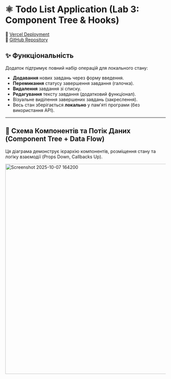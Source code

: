 # ⚛️ Todo List Application (Lab 3: Component Tree & Hooks)

🔗 [Vercel Deployment](https://component-tree-hooks-xhp1-3qqeko0je-naezze-gmailcoms-projects.vercel.app/)  
🔗 [GitHub Repository](https://github.com/Stanislav-creator-bin-h/Component-Tree.-Hooks)

## ✨ Функціональність

Додаток підтримує повний набір операцій для локального стану:

* **Додавання** нових завдань через форму введення.
* **Перемикання** статусу завершення завдання (галочка).
* **Видалення** завдання зі списку.
* **Редагування** тексту завдання (додатковий функціонал).
* Візуальне виділення завершених завдань (закреслення).
* Весь стан зберігається **локально** у пам'яті програми (без використання API).

---

## 🌳 Схема Компонентів та Потік Даних (Component Tree + Data Flow)

Ця діаграма демонструє ієрархію компонентів, розміщення стану та логіку взаємодії (Props Down, Callbacks Up).


<img width="1281" height="661" alt="Screenshot 2025-10-07 164200" src="https://github.com/user-attachments/assets/017a85f6-25c7-4e2e-a2cd-a3c34ddd4239" />
